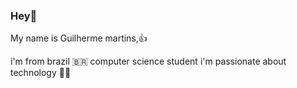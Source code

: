 ### Hey👋

My name is Guilherme martins,👍

i'm from brazil 🇧🇷 computer science student i'm passionate about technology 👨‍💻
 


